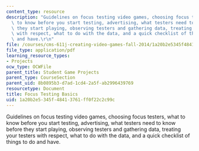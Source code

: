 ```yaml
---
content_type: resource
description: "Guidelines on focus testing video games, choosing focus testers, what\
  \ to know before you start testing, advertising, what testers need to know before\
  \ they start playing, observing testers and gathering data, treating your testers\
  \ with respect, what to do with the data, and a quick checklist of things to do\
  \ and have.\r\n"
file: /courses/cms-611j-creating-video-games-fall-2014/1a20b2e5345f48413761ff0f22c2c99c_MITCMS_611JF14_FocusBasics.pdf
file_type: application/pdf
learning_resource_types:
- Projects
ocw_type: OCWFile
parent_title: Student Game Projects
parent_type: CourseSection
parent_uid: 8b0895b3-d7ad-1cd4-2a5f-ab2996439769
resourcetype: Document
title: Focus Testing Basics
uid: 1a20b2e5-345f-4841-3761-ff0f22c2c99c
---
```

Guidelines on focus testing video games, choosing focus testers, what to know before you start testing, advertising, what testers need to know before they start playing, observing testers and gathering data, treating your testers with respect, what to do with the data, and a quick checklist of things to do and have.
